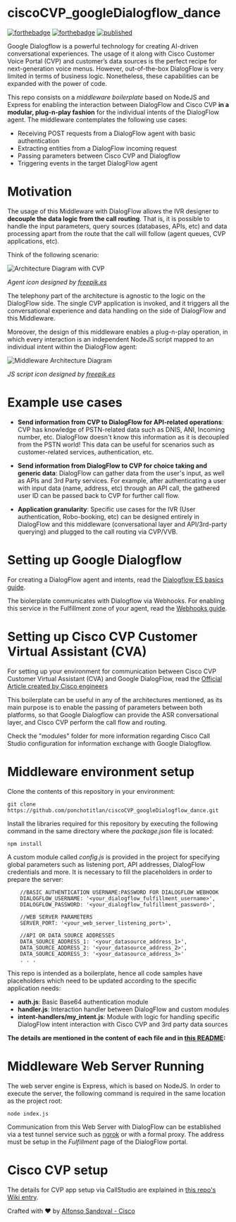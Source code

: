 # ciscoCVP_googleDialogflow_dance

[![forthebadge](https://forthebadge.com/images/badges/made-with-javascript.svg)](https://forthebadge.com) [![forthebadge](https://forthebadge.com/images/badges/built-with-love.svg)](https://forthebadge.com) [![published](https://static.production.devnetcloud.com/codeexchange/assets/images/devnet-published.svg)](https://developer.cisco.com/codeexchange/github/repo/ponchotitlan/ciscoCVP_googleDialogflow_dance)

Google Dialogflow is a powerful technology for creating AI-driven conversational experiences. The usage of it along with Cisco Customer Voice Portal (CVP) and customer’s data sources is the perfect recipe for next-generation voice menus. However, out-of-the-box DialogFlow is very limited in terms of business logic. Nonetheless, these capabilities can be expanded with the power of code.

This repo consists on a *middleware boilerplate* based on NodeJS and Express for enabling the interaction between DialogFlow and Cisco CVP **in a modular, plug-n-play fashion** for the individual intents of the DialogFlow agent. The middleware contemplates the following use cases:

- Receiving POST requests from a DialogFlow agent with basic authentication
- Extracting entities from a DialogFlow incoming request
- Passing parameters between Cisco CVP and Dialogflow
- Triggering events in the target DialogFlow agent

# Motivation

The usage of this Middleware with DialogFlow allows the IVR designer to **decouple the data logic from the call routing**. That is, it is possible to handle the input parameters, query sources (databases, APIs, etc) and data processing apart from the route that the call will follow (agent queues, CVP applications, etc). 

Think of the following scenario:

![Architecture Diagram with CVP](https://github.com/ponchotitlan/ciscoCVP_googleDialogflow_dance/blob/main/screenshots/arch_01.jpg)

*Agent icon designed by [freepik.es](https://www.flaticon.es/)*

The telephony part of the architecture is agnostic to the logic on the DialogFlow side. The single CVP application is invoked, and it triggers all the conversational experience and data handling on the side of DialogFlow and this Middleware.

Moreover, the design of this middleware enables a plug-n-play operation, in which every interaction is an independent NodeJS script mapped to an individual intent within the DialogFlow agent:

![Middleware Architecture Diagram](https://github.com/ponchotitlan/ciscoCVP_googleDialogflow_dance/blob/main/screenshots/arch_02.jpg)

*JS script icon designed by [freepik.es](https://www.flaticon.es/)*

# Example use cases

- **Send information from CVP to DialogFlow for API-related operations**: CVP has knowledge of PSTN-related data such as DNIS, ANI, Incoming number, etc. DialogFlow doesn't know this information as it is decoupled from the PSTN world! This data can be useful for scenarios such as customer-related services, authentication, etc.

- **Send information from DialogFlow to CVP for choice taking and generic data**: DialogFlow can gather data from the user's input, as well as APIs and 3rd Party services. For example, after authenticating a user with input data (name, address, etc) through an API call, the gathered user ID can be passed back to CVP for further call flow.

- **Application granularity**: Specific use cases for the IVR (User authentication, Robo-booking, etc) can be designed entirely in DialogFlow and this middleware (conversational layer and API/3rd-party querying) and plugged to the call routing via CVP/VVB.

# Setting up Google Dialogflow

For creating a DialogFlow agent and intents, read the [Dialogflow ES basics guide](https://cloud.google.com/dialogflow/es/docs/basics).

The biolerplate communicates with Dialogflow via Webhooks. For enabling this service in the Fulfillment zone of your agent, read the [Webhooks guide](https://cloud.google.com/dialogflow/es/docs/fulfillment-webhook?hl=es-419).

# Setting up Cisco CVP Customer Virtual Assistant (CVA)

For setting up your environment for communication between Cisco CVP Customer Virtual Assistant (CVA) and Google DialogFlow, read the [Official Article created by Cisco engineers](https://www.cisco.com/c/en/us/support/docs/contact-center/unified-customer-voice-portal/215527-configure-cvp-customer-virtual-assistant.html) 

This boilerplate can be useful in any of the architectures mentioned, as its main purpose is to enable the passing of parameters between both platforms, so that Google Dialogflow can provide the ASR conversational layer, and Cisco CVP perform the call flow and routing.

Check the "modules" folder for more information regarding Cisco Call Studio configuration for information exchange with Google Dialogflow.

# Middleware environment setup

Clone the contents of this repository in your environment:
```
git clone https://github.com/ponchotitlan/ciscoCVP_googleDialogflow_dance.git
```

Install the libraries required for this repository by executing the following command in the same directory where the *package.json* file is located:
```
npm install
```

A custom module called *config.js* is provided in the project for specifying global parameters such as listening port, API addresses, DialogFlow credentials and more. It is necessary to fill the placeholders in order to prepare the server:
```
    //BASIC AUTHENTICATION USERNAME:PASSWORD FOR DIALOGFLOW WEBHOOK
    DIALOGFLOW_USERNAME: '<your_dialogflow_fulfillment_username>',
    DIALOGFLOW_PASSWORD: '<your_dialogflow_fulfillment_password>',

    //WEB SERVER PARAMETERS
    SERVER_PORT: '<your_web_server_listening_port>',

    //API OR DATA SOURCE ADDRESSES
    DATA_SOURCE_ADDRESS_1: '<your_datasource_address_1>',
    DATA_SOURCE_ADDRESS_2: '<your_datasource_address_2>',
    DATA_SOURCE_ADDRESS_3: '<your_datasource_address_3>'
    . . .
```

This repo is intended as a boilerplate, hence all code samples have placeholders which need to be updated according to the specific application needs:

- **auth.js**: Basic Base64 authentication module
- **handler.js**: Interaction handler between DialogFlow and custom modules
- **intent-handlers/my_intent.js**:  Module with logic for handling specific DialogFlow intent interaction with Cisco CVP and 3rd party data sources

**The details are mentioned in the content of each file and in [this README](https://github.com/ponchotitlan/ciscoCVP_googleDialogflow_dance/tree/main/modules/intent-handlers):**

# Middleware Web Server Running

The web server engine is Express, which is based on NodeJS. In order to execute the server, the following command is required in the same location as the project root:

```
node index.js
```

Communication from this Web Server with DialogFlow can be established via a test tunnel service such as [ngrok](https://ngrok.com/) or with a formal proxy. The address must be setup in the *Fulfillment* page of the DialogFlow portal.

# Cisco CVP setup

The details for CVP app setup via CallStudio are explained in [this repo's Wiki entry](https://github.com/ponchotitlan/ciscoCVP_googleDialogflow_dance/wiki/%F0%9F%91%A9%E2%80%8D%F0%9F%9A%80-Setting-up-the-interaction-between-Cisco-CVP-and-Google-DialogFlow).

Crafted with :heart: by [Alfonso Sandoval - Cisco](https://linkedin.com/in/asandovalros)